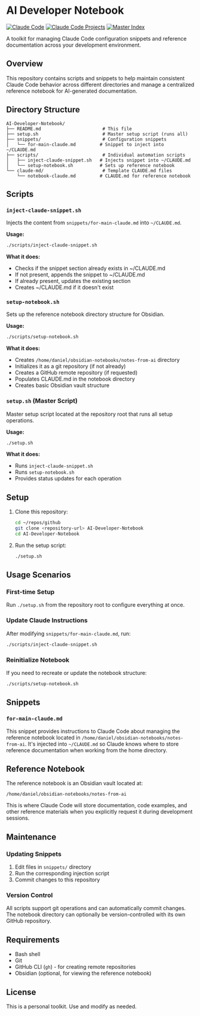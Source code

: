 # AI Developer Notebook

[![Claude Code](https://img.shields.io/badge/Claude_Code-Project-8A2BE2?logo=anthropic)](https://claude.ai/code)
[![Claude Code Projects](https://img.shields.io/badge/Claude_Code-Projects_Index-blue?logo=github)](https://github.com/danielrosehill/Claude-Code-Repos-Index)
[![Master Index](https://img.shields.io/badge/GitHub-Master_Index-green?logo=github)](https://github.com/danielrosehill/Github-Master-Index)

A toolkit for managing Claude Code configuration snippets and reference documentation across your development environment.

## Overview

This repository contains scripts and snippets to help maintain consistent Claude Code behavior across different directories and manage a centralized reference notebook for AI-generated documentation.

## Directory Structure

```
AI-Developer-Notebook/
├── README.md                       # This file
├── setup.sh                        # Master setup script (runs all)
├── snippets/                       # Configuration snippets
│   └── for-main-claude.md         # Snippet to inject into ~/CLAUDE.md
├── scripts/                        # Individual automation scripts
│   ├── inject-claude-snippet.sh   # Injects snippet into ~/CLAUDE.md
│   └── setup-notebook.sh          # Sets up reference notebook
└── claude-md/                      # Template CLAUDE.md files
    └── notebook-claude.md         # CLAUDE.md for reference notebook
```

## Scripts

### `inject-claude-snippet.sh`

Injects the content from `snippets/for-main-claude.md` into `~/CLAUDE.md`.

**Usage:**
```bash
./scripts/inject-claude-snippet.sh
```

**What it does:**
- Checks if the snippet section already exists in ~/CLAUDE.md
- If not present, appends the snippet to ~/CLAUDE.md
- If already present, updates the existing section
- Creates ~/CLAUDE.md if it doesn't exist

### `setup-notebook.sh`

Sets up the reference notebook directory structure for Obsidian.

**Usage:**
```bash
./scripts/setup-notebook.sh
```

**What it does:**
- Creates `/home/daniel/obsidian-notebooks/notes-from-ai` directory
- Initializes it as a git repository (if not already)
- Creates a GitHub remote repository (if requested)
- Populates CLAUDE.md in the notebook directory
- Creates basic Obsidian vault structure

### `setup.sh` (Master Script)

Master setup script located at the repository root that runs all setup operations.

**Usage:**
```bash
./setup.sh
```

**What it does:**
- Runs `inject-claude-snippet.sh`
- Runs `setup-notebook.sh`
- Provides status updates for each operation

## Setup

1. Clone this repository:
   ```bash
   cd ~/repos/github
   git clone <repository-url> AI-Developer-Notebook
   cd AI-Developer-Notebook
   ```

2. Run the setup script:
   ```bash
   ./setup.sh
   ```

## Usage Scenarios

### First-time Setup
Run `./setup.sh` from the repository root to configure everything at once.

### Update Claude Instructions
After modifying `snippets/for-main-claude.md`, run:
```bash
./scripts/inject-claude-snippet.sh
```

### Reinitialize Notebook
If you need to recreate or update the notebook structure:
```bash
./scripts/setup-notebook.sh
```

## Snippets

### `for-main-claude.md`

This snippet provides instructions to Claude Code about managing the reference notebook located in `/home/daniel/obsidian-notebooks/notes-from-ai`. It's injected into `~/CLAUDE.md` so Claude knows where to store reference documentation when working from the home directory.

## Reference Notebook

The reference notebook is an Obsidian vault located at:
```
/home/daniel/obsidian-notebooks/notes-from-ai
```

This is where Claude Code will store documentation, code examples, and other reference materials when you explicitly request it during development sessions.

## Maintenance

### Updating Snippets
1. Edit files in `snippets/` directory
2. Run the corresponding injection script
3. Commit changes to this repository

### Version Control
All scripts support git operations and can automatically commit changes. The notebook directory can optionally be version-controlled with its own GitHub repository.

## Requirements

- Bash shell
- Git
- GitHub CLI (`gh`) - for creating remote repositories
- Obsidian (optional, for viewing the reference notebook)

## License

This is a personal toolkit. Use and modify as needed.